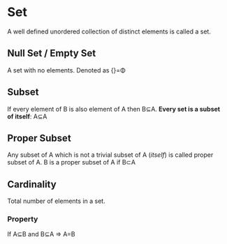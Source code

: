 # Set
A well defined unordered collection of distinct elements is called a set.

## Null Set / Empty Set
A set with no elements. Denoted as {}=Φ

## Subset
If every element of B is also element of A then B⊆A.
**Every set is a subset of itself**: A⊆A

## Proper Subset
Any subset of A which is not a trivial subset of A (*itself*) is called proper subset of A.
B is a proper subset of A if B⊂A

## Cardinality
Total number of elements in a set.

### Property
If A⊆B and B⊆A ⇒ A=B